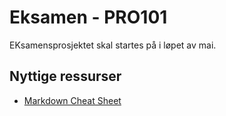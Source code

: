 # Eksamen - PRO101

EKsamensprosjektet skal startes på i løpet av mai.

## Nyttige ressurser 
* [Markdown Cheat Sheet](https://github.com/adam-p/markdown-here/wiki/Markdown-Cheatsheet#links)
